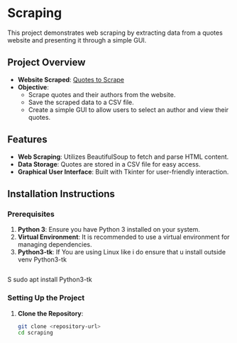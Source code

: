 # Scraping

This project demonstrates web scraping by extracting data from a quotes website and presenting it through a simple GUI.

## Project Overview

- **Website Scraped**: [Quotes to Scrape](https://quotes.toscrape.com/)
- **Objective**: 
  - Scrape quotes and their authors from the website.
  - Save the scraped data to a CSV file.
  - Create a simple GUI to allow users to select an author and view their quotes.

## Features

- **Web Scraping**: Utilizes BeautifulSoup to fetch and parse HTML content.
- **Data Storage**: Quotes are stored in a CSV file for easy access.
- **Graphical User Interface**: Built with Tkinter for user-friendly interaction.

## Installation Instructions

### Prerequisites

1. **Python 3**: Ensure you have Python 3 installed on your system.
2. **Virtual Environment**: It is recommended to use a virtual environment for managing dependencies.
3. **Python3-tk**: If You are using Linux like i do ensure that u install outside venv Python3-tk
    ```bash
S    sudo apt install Python3-tk

### Setting Up the Project

1. **Clone the Repository**:
   ```bash
   git clone <repository-url>
   cd scraping
